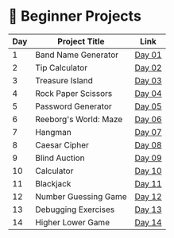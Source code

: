 # 📅 Beginner Projects

| Day | Project Title            | Link                          |
|-----|--------------------------|-------------------------------|
| 1   | Band Name Generator      | [Day 01](d01/README.md)       |
| 2   | Tip Calculator           | [Day 02](d02/README.md)       |
| 3   | Treasure Island          | [Day 03](d03/README.md)       |
| 4   | Rock Paper Scissors      | [Day 04](d04/README.md)       |
| 5   | Password Generator       | [Day 05](d05/README.md)       |
| 6   | Reeborg's World: Maze    | [Day 06](d06/README.md)       |
| 7   | Hangman                  | [Day 07](d07/README.md)       |
| 8   | Caesar Cipher            | [Day 08](d08/README.md)       |
| 9   | Blind Auction            | [Day 09](d09/README.md)       |
| 10  | Calculator               | [Day 10](d10/README.md)       |
| 11  | Blackjack                | [Day 11](d11/README.md)       |
| 12  | Number Guessing Game     | [Day 12](d12/README.md)       |
| 13  | Debugging Exercises      | [Day 13](d13/README.md)       |
| 14  | Higher Lower Game        | [Day 14](d14/README.md)       |